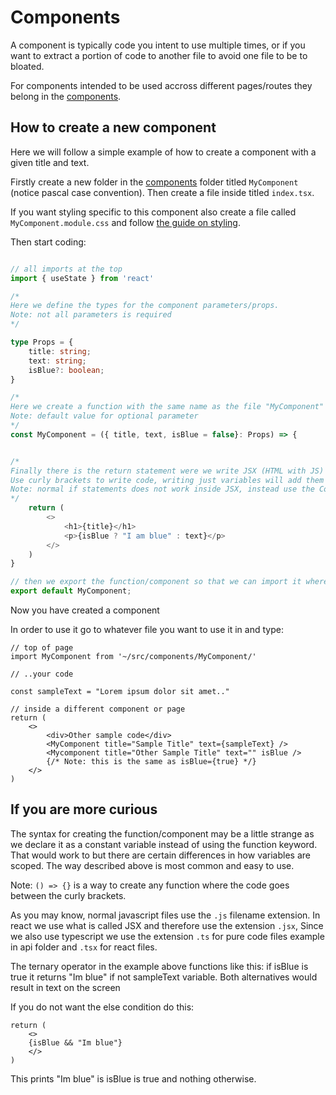 # Components

A component is typically code you intent to use multiple times, or if you want to extract a portion of code to another file to avoid one file to be to bloated.

For components intended to be used accross different pages/routes they belong in the [components](../../src/components/).

## How to create a new component

Here we will follow a simple example of how to create a component with a given title and text.

Firstly create a new folder in the [components](../../src/components/) folder titled `MyComponent` (notice pascal case convention). Then create a file inside titled `index.tsx`.

If you want styling specific to this component also create a file called `MyComponent.module.css` and follow [the guide on styling](styling.md).

Then start coding:

```typescript

// all imports at the top
import { useState } from 'react'

/*
Here we define the types for the component parameters/props.
Note: not all parameters is required
*/

type Props = {
    title: string;
    text: string;
    isBlue?: boolean;
}

/*
Here we create a function with the same name as the file "MyComponent" and define what parameters this component needs
Note: default value for optional parameter
*/
const MyComponent = ({ title, text, isBlue = false}: Props) => {


/*
Finally there is the return statement were we write JSX (HTML with JS)
Use curly brackets to write code, writing just variables will add them as text
Note: normal if statements does not work inside JSX, instead use the Conditional (ternary) operator
*/
    return (
        <>
            <h1>{title}</h1>
            <p>{isBlue ? "I am blue" : text}</p>
        </>
    )
}

// then we export the function/component so that we can import it whereever we want to use it
export default MyComponent;

```

Now you have created a component

In order to use it go to whatever file you want to use it in and type:

```TSX
// top of page
import MyComponent from '~/src/components/MyComponent/'

// ..your code

const sampleText = "Lorem ipsum dolor sit amet.."

// inside a different component or page
return (
    <>
        <div>Other sample code</div>
        <MyComponent title="Sample Title" text={sampleText} />
        <Mycomponent title="Other Sample Title" text="" isBlue />
        {/* Note: this is the same as isBlue={true} */}
    </>
)
```

## If you are more curious

The syntax for creating the function/component may be a little strange as we declare it as a constant variable instead of using the function keyword. That would work to but there are certain differences in how variables are scoped. The way described above is most common and easy to use.

Note: `() => {}` is a way to create any function where the code goes between the curly brackets.

As you may know, normal javascript files use the `.js` filename extension. In react we use what is called JSX and therefore use the extension `.jsx`, Since we also use typescript we use the extension `.ts` for pure code files example in api folder and `.tsx` for react files.

The ternary operator in the example above functions like this: if isBlue is true it returns "Im blue" if not sampleText variable. Both alternatives would result in text on the screen

If you do not want the else condition do this:

```JSX
return (
    <>
    {isBlue && "Im blue"}
    </>
)
```

This prints "Im blue" is isBlue is true and nothing otherwise.
